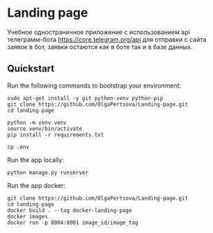 # Landing page

Учебное одностраничное приложение с использованием api телеграмм-бота https://core.telegram.org/api для отправки с сайта заявок в бот, заявки остаются как в боте так и в базе данных.

## Quickstart

Run the following commands to bootstrap your environment:

    sudo apt-get install -y git python-venv python-pip
    git clone https://github.com/OlgaPertsova/Landing-page.git
    cd landing-page

    python -m venv venv
    source venv/bin/activate
    pip install -r requirements.txt

    cp .env

Run the app locally:
    
    python manage.py runserver

Run the app docker:

    git clone https://github.com/OlgaPertsova/Landing-page.git
    cd landing-page
    docker build . --tag docker-landing-page
    docker images
    docker run -p 8004:8001 image_id/image_tag
